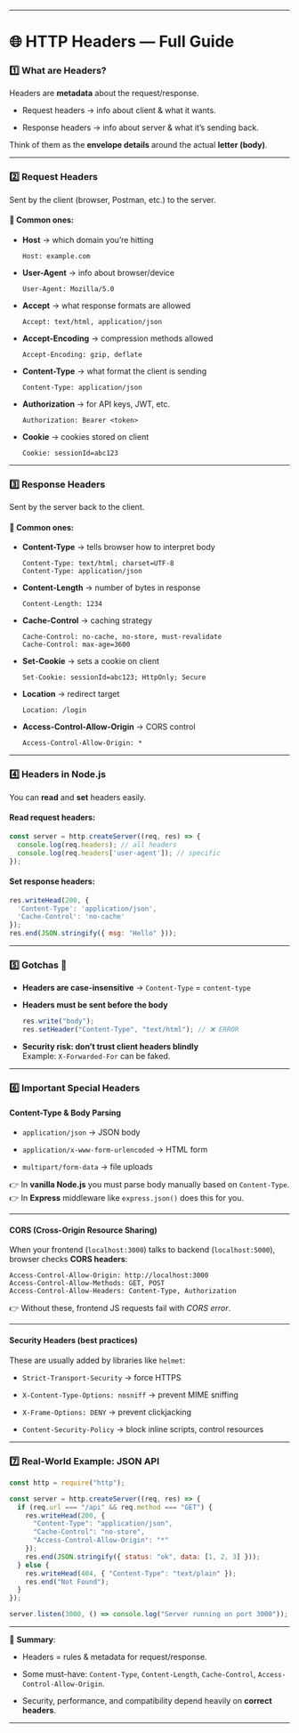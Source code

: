 
---

# 🌐 HTTP Headers — Full Guide

### 1️⃣ What are Headers?

Headers are **metadata** about the request/response.

- Request headers → info about client & what it wants.
    
- Response headers → info about server & what it’s sending back.
    

Think of them as the **envelope details** around the actual **letter (body)**.

---

### 2️⃣ Request Headers

Sent by the client (browser, Postman, etc.) to the server.

#### 🔹 Common ones:

- **Host** → which domain you’re hitting
    
    ```
    Host: example.com
    ```
    
- **User-Agent** → info about browser/device
    
    ```
    User-Agent: Mozilla/5.0
    ```
    
- **Accept** → what response formats are allowed
    
    ```
    Accept: text/html, application/json
    ```
    
- **Accept-Encoding** → compression methods allowed
    
    ```
    Accept-Encoding: gzip, deflate
    ```
    
- **Content-Type** → what format the client is sending
    
    ```
    Content-Type: application/json
    ```
    
- **Authorization** → for API keys, JWT, etc.
    
    ```
    Authorization: Bearer <token>
    ```
    
- **Cookie** → cookies stored on client
    
    ```
    Cookie: sessionId=abc123
    ```
    

---

### 3️⃣ Response Headers

Sent by the server back to the client.

#### 🔹 Common ones:

- **Content-Type** → tells browser how to interpret body
    
    ```
    Content-Type: text/html; charset=UTF-8
    Content-Type: application/json
    ```
    
- **Content-Length** → number of bytes in response
    
    ```
    Content-Length: 1234
    ```
    
- **Cache-Control** → caching strategy
    
    ```
    Cache-Control: no-cache, no-store, must-revalidate
    Cache-Control: max-age=3600
    ```
    
- **Set-Cookie** → sets a cookie on client
    
    ```
    Set-Cookie: sessionId=abc123; HttpOnly; Secure
    ```
    
- **Location** → redirect target
    
    ```
    Location: /login
    ```
    
- **Access-Control-Allow-Origin** → CORS control
    
    ```
    Access-Control-Allow-Origin: *
    ```
    

---

### 4️⃣ Headers in Node.js

You can **read** and **set** headers easily.

#### Read request headers:

```js
const server = http.createServer((req, res) => {
  console.log(req.headers); // all headers
  console.log(req.headers['user-agent']); // specific
});
```

#### Set response headers:

```js
res.writeHead(200, {
  'Content-Type': 'application/json',
  'Cache-Control': 'no-cache'
});
res.end(JSON.stringify({ msg: "Hello" }));
```

---

### 5️⃣ Gotchas 🚨

- **Headers are case-insensitive** → `Content-Type` = `content-type`
    
- **Headers must be sent before the body**
    
    ```js
    res.write("body");
    res.setHeader("Content-Type", "text/html"); // ❌ ERROR
    ```
    
- **Security risk: don’t trust client headers blindly**  
    Example: `X-Forwarded-For` can be faked.
    

---

### 6️⃣ Important Special Headers

#### Content-Type & Body Parsing

- `application/json` → JSON body
    
- `application/x-www-form-urlencoded` → HTML form
    
- `multipart/form-data` → file uploads
    

👉 In **vanilla Node.js** you must parse body manually based on `Content-Type`.  
👉 In **Express** middleware like `express.json()` does this for you.

---

#### CORS (Cross-Origin Resource Sharing)

When your frontend (`localhost:3000`) talks to backend (`localhost:5000`), browser checks **CORS headers**:

```http
Access-Control-Allow-Origin: http://localhost:3000
Access-Control-Allow-Methods: GET, POST
Access-Control-Allow-Headers: Content-Type, Authorization
```

👉 Without these, frontend JS requests fail with _CORS error_.

---

#### Security Headers (best practices)

These are usually added by libraries like `helmet`:

- `Strict-Transport-Security` → force HTTPS
    
- `X-Content-Type-Options: nosniff` → prevent MIME sniffing
    
- `X-Frame-Options: DENY` → prevent clickjacking
    
- `Content-Security-Policy` → block inline scripts, control resources
    

---

### 7️⃣ Real-World Example: JSON API

```js
const http = require("http");

const server = http.createServer((req, res) => {
  if (req.url === "/api" && req.method === "GET") {
    res.writeHead(200, {
      "Content-Type": "application/json",
      "Cache-Control": "no-store",
      "Access-Control-Allow-Origin": "*"
    });
    res.end(JSON.stringify({ status: "ok", data: [1, 2, 3] }));
  } else {
    res.writeHead(404, { "Content-Type": "text/plain" });
    res.end("Not Found");
  }
});

server.listen(3000, () => console.log("Server running on port 3000"));
```

---

📌 **Summary**:

- Headers = rules & metadata for request/response.
    
- Some must-have: `Content-Type`, `Content-Length`, `Cache-Control`, `Access-Control-Allow-Origin`.
    
- Security, performance, and compatibility depend heavily on **correct headers**.
    

---
